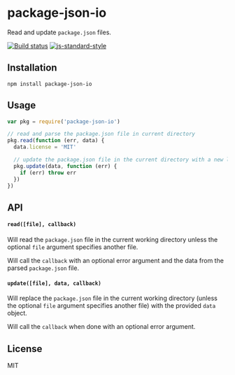 # package-json-io

Read and update `package.json` files.

[![Build status](https://travis-ci.org/watson/package-json-io.svg?branch=master)](https://travis-ci.org/watson/package-json-io)
[![js-standard-style](https://img.shields.io/badge/code%20style-standard-brightgreen.svg?style=flat)](https://github.com/feross/standard)

## Installation

```
npm install package-json-io
```

## Usage

```js
var pkg = require('package-json-io')

// read and parse the package.json file in current directory
pkg.read(function (err, data) {
  data.license = 'MIT'

  // update the package.json file in the current directory with a new license
  pkg.update(data, function (err) {
    if (err) throw err
  })
})
```

## API

#### `read([file], callback)` 

Will read the `package.json` file in the current working directory
unless the optional `file` argument specifies another file.

Will call the `callback` with an optional error argument and the data
from the parsed `package.json` file.

#### `update([file], data, callback)` 

Will replace the `package.json` file in the current working directory
(unless the optional `file` argument specifies another file) with the
provided `data` object.

Will call the `callback` when done with an optional error argument.

## License

MIT
